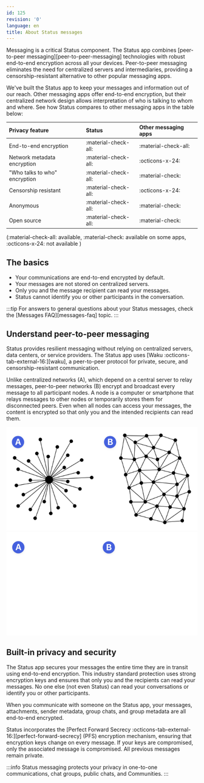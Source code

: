 ```yaml
---
id: 125
revision: '0'
language: en
title: About Status messages
---
```


Messaging is a critical Status component. The Status app combines [peer-to-peer messaging][peer-to-peer-messaging] technologies with robust end-to-end encryption across all your devices. Peer-to-peer messaging eliminates the need for centralized servers and intermediaries, providing a censorship-resistant alternative to other popular messaging apps.

We've built the Status app to keep your messages and information out of our reach. Other messaging apps offer end-to-end encryption, but their centralized network design allows interpretation of who is talking to whom and where. See how Status compares to other messaging apps in the table below:

| Privacy feature               | Status               | Other messaging apps |
| :---------------------------- | :------------------- | :------------------- |
| End-to-end encryption         | :material-check-all: | :material-check-all: |
| Network metadata encryption   | :material-check-all: | :octicons-x-24:      |
| "Who talks to who" encryption | :material-check-all: | :material-check:     |
| Censorship resistant          | :material-check-all: | :octicons-x-24:      |
| Anonymous                     | :material-check-all: | :material-check:     |
| Open source                   | :material-check-all: | :material-check:     |

(:material-check-all: available, :material-check: available on some apps, :octicons-x-24: not available )

## The basics

- Your communications are end-to-end encrypted by default.
- Your messages are not stored on centralized servers.
- Only you and the message recipient can read your messages.
- Status cannot identify you or other participants in the conversation.

:::tip
For answers to general questions about your Status messages, check the [Messages FAQ][messages-faq] topic.
:::

## Understand peer-to-peer messaging

Status provides resilient messaging without relying on centralized servers, data centers, or service providers. The Status app uses [Waku :octicons-tab-external-16:][waku], a peer-to-peer protocol for private, secure, and censorship-resistant communication.

Unlike centralized networks (A), which depend on a central server to relay messages, peer-to-peer networks (B) encrypt and broadcast every message to all participant nodes. A node is a computer or smartphone that relays messages to other nodes or temporarily stores them for disconnected peers. Even when all nodes can access your messages, the content is encrypted so that only you and the intended recipients can read them.

![The peer-to-peer network sends messages to every node and doesn't rely on a central server.](../../docs_original/messaging-and-web3-browser/about-status-messages/125-0-1-dark.png#only-light)
![The peer-to-peer network sends messages to every node and doesn't rely on a central server.](../../docs_original/messaging-and-web3-browser/about-status-messages/125-0-1-light.png#only-dark)

## Built-in privacy and security

The Status app secures your messages the entire time they are in transit using end-to-end encryption. This industry standard protection uses strong encryption keys and ensures that only you and the recipients can read your messages. No one else (not even Status) can read your conversations or identify you or other participants.

When you communicate with someone on the Status app, your messages, attachments, sender metadata, group chats, and group metadata are all end-to-end encrypted.

Status incorporates the [Perfect Forward Secrecy :octicons-tab-external-16:][perfect-forward-secrecy] (PFS) encryption mechanism, ensuring that encryption keys change on every message. If your keys are compromised, only the associated message is compromised. All previous messages remain private.

:::info
Status messaging protects your privacy in one-to-one communications, chat groups, public chats, and Communities.
:::
